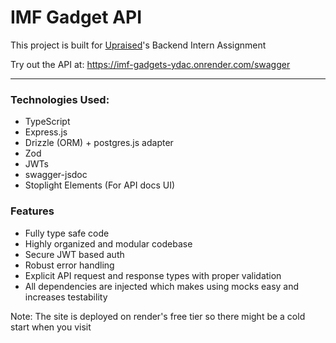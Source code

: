 # IMF Gadget API

This project is built for [Upraised](https://www.upraised.co)'s Backend Intern Assignment

Try out the API at: https://imf-gadgets-ydac.onrender.com/swagger

---

### Technologies Used:
- TypeScript
- Express.js
- Drizzle (ORM) + postgres.js adapter
- Zod
- JWTs
- swagger-jsdoc
- Stoplight Elements (For API docs UI)

### Features
- Fully type safe code
- Highly organized and modular codebase
- Secure JWT based auth
- Robust error handling
- Explicit API request and response types with proper validation
- All dependencies are injected which makes using mocks easy and increases testability

Note: The site is deployed on render's free tier so there might be a cold start when you visit
